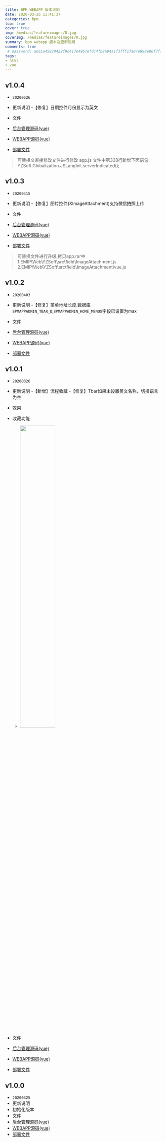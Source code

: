 ```yaml
---
title: BPM WEBAPP 版本说明
date: 2020-03-26 11:41:37
categories: bpm
top: true
cover: true
img: /medias/featureimages/0.jpg
coverImg: /medias/featureimages/0.jpg
summary: bpm webapp 版本及更新说明
comments: true
 # password: a665a45920422f9d417e4867efdc4fb8a04a1f3fff1fa07e998e86f7f7a27ae3
tags:
- html
- vue
---
```


## v1.0.4    
 - `20200526`
 - 更新说明
  -【修复】日期控件月份显示为英文

 - 文件
  - <a href="v1.0.1/appadmin.rar" target="_blank">后台管理源码(vue)</a>
  - <a href="v1.0.1/appsource.rar" target="_blank">WEBAPP源码(vue)</a>
  - <a href="v1.0.4/app.rar" target="_blank">部署文件</a>
  > 可替换文直接修改文件进行修改
    app.js 文件中第338行新增下面语句
    YZSoft.Globalization.JSLangInit.serverIndicated();
 
## v1.0.3    
 - `20200415`
 - 更新说明
  -【修复】图片控件(XImageAttachment)支持微信拍照上传

 - 文件
  - <a href="v1.0.1/appadmin.rar" target="_blank">后台管理源码(vue)</a>
  - <a href="v1.0.1/appsource.rar" target="_blank">WEBAPP源码(vue)</a>
  - <a href="v1.0.3/app.rar" target="_blank">部署文件</a>
  > 可替换文件进行升级,拷贝app.rar中
    1.EMIP\Web\YZSoft\src\field\ImageAttachment.js
    2.EMIP\Web\YZSoft\src\field\ImageAttachment\vue.js


## v1.0.2    
 - `20200403`
 - 更新说明
  -【修复】菜单地址长度,数据库`BPMAPPADMIN_TBAR_D`,`BPMAPPADMIN_HOME_MENUS`字段已设置为max

 - 文件
  - <a href="v1.0.1/appadmin.rar" target="_blank">后台管理源码(vue)</a>
  - <a href="v1.0.1/appsource.rar" target="_blank">WEBAPP源码(vue)</a>
  - <a href="v1.0.2/app.rar" target="_blank">部署文件</a>



## v1.0.1    
 - `20200326`
 - 更新说明
  -【新增】流程收藏
  -【修复】Tbar如果未设置英文名称，切换语言为空

 - 效果
  - 收藏功能
    -  <img src="http://www.linxueyang.cn/2020/03/26/bpmwebappversion/v1.0.1/image/1.gif" width="50%" height="50%" />
 - 文件
  - <a href="v1.0.1/appadmin.rar" target="_blank">后台管理源码(vue)</a>
  - <a href="v1.0.1/appsource.rar" target="_blank">WEBAPP源码(vue)</a>
  - <a href="v1.0.1/app.rar" target="_blank">部署文件</a>




## v1.0.0   
 - `20200325`
 - 更新说明
  - 初始化版本
 - 文件
  - <a href="v1.0.0/appadmin.rar" target="_blank">后台管理源码(vue)</a>
  - <a href="v1.0.0/appsource.rar" target="_blank">WEBAPP源码(vue)</a>
  - <a href="v1.0.0/app.rar" target="_blank">部署文件</a>
